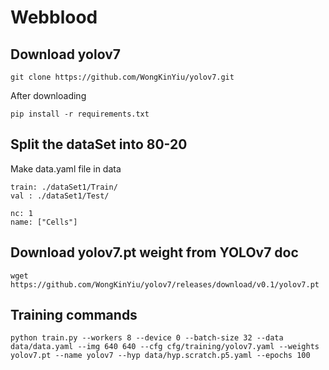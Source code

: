 # Webblood
## Download yolov7 
```git
git clone https://github.com/WongKinYiu/yolov7.git
```
After downloading
```
pip install -r requirements.txt
```
## Split the dataSet into 80-20

Make data.yaml file in data
```
train: ./dataSet1/Train/
val : ./dataSet1/Test/

nc: 1
name: ["Cells"]
```
## Download yolov7.pt weight from YOLOv7 doc
```
wget https://github.com/WongKinYiu/yolov7/releases/download/v0.1/yolov7.pt
```

## Training commands
```
python train.py --workers 8 --device 0 --batch-size 32 --data data/data.yaml --img 640 640 --cfg cfg/training/yolov7.yaml --weights yolov7.pt --name yolov7 --hyp data/hyp.scratch.p5.yaml --epochs 100
```



